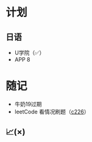 # 计划
## 日语
- U学院（✅）
- APP 8
# 随记
- 牛奶19过期
- leetCode 看情况刷题（[c226](../../../learning/code/leetCode/c226-easy-flipTree.js)）
## 📈(×)
